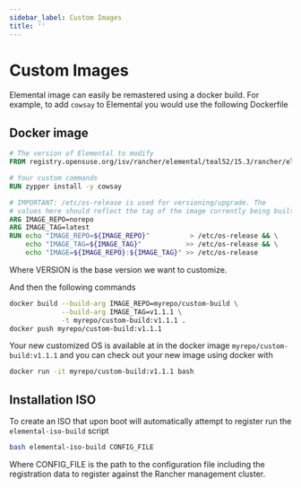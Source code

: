```yaml
---
sidebar_label: Custom Images
title: ''
---
```


# Custom Images

Elemental image can easily be remastered using a docker build.
For example, to add `cowsay` to Elemental you would use the
following Dockerfile

## Docker image

```Dockerfile
# The version of Elemental to modify
FROM registry.opensuse.org/isv/rancher/elemental/teal52/15.3/rancher/elemental-node-image/5.2:VERSION

# Your custom commands
RUN zypper install -y cowsay

# IMPORTANT: /etc/os-release is used for versioning/upgrade. The
# values here should reflect the tag of the image currently being built
ARG IMAGE_REPO=norepo
ARG IMAGE_TAG=latest
RUN echo "IMAGE_REPO=${IMAGE_REPO}"          > /etc/os-release && \
    echo "IMAGE_TAG=${IMAGE_TAG}"           >> /etc/os-release && \
    echo "IMAGE=${IMAGE_REPO}:${IMAGE_TAG}" >> /etc/os-release
```

Where VERSION is the base version we want to customize.

And then the following commands

```bash
docker build --build-arg IMAGE_REPO=myrepo/custom-build \
             --build-arg IMAGE_TAG=v1.1.1 \
             -t myrepo/custom-build:v1.1.1 .
docker push myrepo/custom-build:v1.1.1
```

Your new customized OS is available at in the docker image `myrepo/custom-build:v1.1.1` and you can
check out your new image using docker with

```bash
docker run -it myrepo/custom-build:v1.1.1 bash
```

## Installation ISO

To create an ISO that upon boot will automatically attempt to register run the `elemental-iso-build` script

```bash
bash elemental-iso-build CONFIG_FILE
```

Where CONFIG_FILE is the path to the configuration file including the registration data to register against the
Rancher management cluster.
